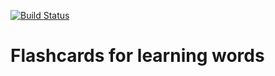 [![Build Status](https://travis-ci.org/isnoto/flashcards.svg)](https://travis-ci.org/isnoto/flashcards)

# Flashcards for learning words